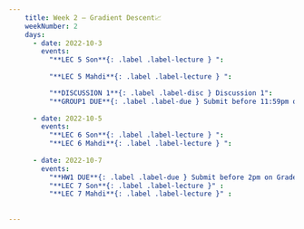 ```yaml
---
    title: Week 2 – Gradient Descent📈
    weekNumber: 2
    days:
      - date: 2022-10-3
        events:
          "**LEC 5 Son**{: .label .label-lecture } ":
            
          "**LEC 5 Mahdi**{: .label .label-lecture } ":

          "**DISCUSSION 1**{: .label .label-disc } Discussion 1":
          "**GROUP1 DUE**{: .label .label-due } Submit before 11:59pm on Gradescope" :
          
      - date: 2022-10-5
        events:
          "**LEC 6 Son**{: .label .label-lecture } ":
          "**LEC 6 Mahdi**{: .label .label-lecture } ":
      
      - date: 2022-10-7
        events:
          "**HW1 DUE**{: .label .label-due } Submit before 2pm on Gradescope" :
          "**LEC 7 Son**{: .label .label-lecture }" :
          "**LEC 7 Mahdi**{: .label .label-lecture }" :
          
            
---
```

